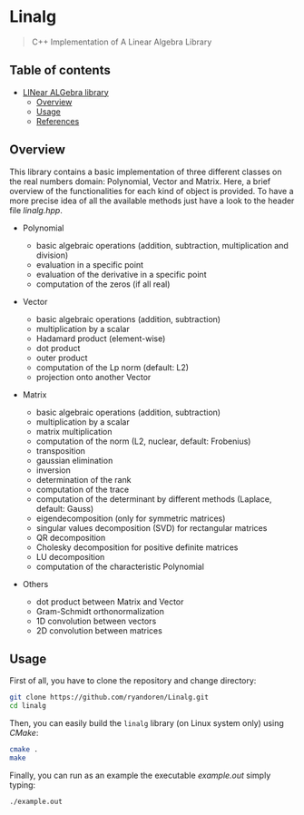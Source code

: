 # Linalg
> C++ Implementation of A Linear Algebra Library

## Table of contents

- [LINear ALGebra library](#linear-algebra-library)
  - [Overview](#overview)
  - [Usage](#usage)
  - [References](#references)


## Overview

This library contains a basic implementation of three different classes on the real numbers domain: Polynomial, Vector and Matrix. Here, a brief overview of the functionalities for each kind of object is provided.
To have a more precise idea of all the available methods just have a look to the header file *linalg.hpp*.

* Polynomial
  * basic algebraic operations (addition, subtraction, multiplication and division)
  * evaluation in a specific point
  * evaluation of the derivative in a specific point
  * computation of the zeros (if all real)

* Vector
  * basic algebraic operations (addition, subtraction)
  * multiplication by a scalar
  * Hadamard product (element-wise)
  * dot product
  * outer product
  * computation of the Lp norm (default: L2)
  * projection onto another Vector

* Matrix
  * basic algebraic operations (addition, subtraction)
  * multiplication by a scalar
  * matrix multiplication
  * computation of the norm (L2, nuclear, default: Frobenius)
  * transposition
  * gaussian elimination
  * inversion
  * determination of the rank
  * computation of the trace
  * computation of the determinant by different methods (Laplace, default: Gauss)
  * eigendecomposition (only for symmetric matrices)
  * singular values decomposition (SVD) for rectangular matrices
  * QR decomposition
  * Cholesky decomposition for positive definite matrices
  * LU decomposition
  * computation of the characteristic Polynomial

* Others
  * dot product between Matrix and Vector
  * Gram-Schmidt orthonormalization
  * 1D convolution between vectors
  * 2D convolution between matrices


## Usage

First of all, you have to clone the repository and change directory:

```bash
git clone https://github.com/ryandoren/Linalg.git
cd linalg
```

Then, you can easily build the `linalg` library (on Linux system only) using *CMake*:

```bash
cmake .
make
```

Finally, you can run as an example the executable *example.out* simply typing:
```
./example.out
```
